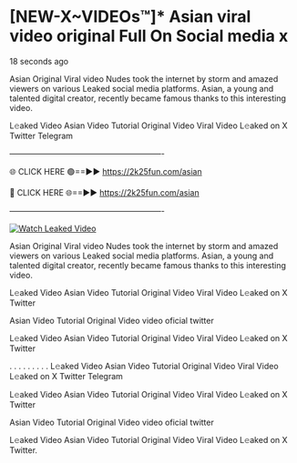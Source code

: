 # [NEW-X~VIDEOs™]* Asian viral video original Full On Social media x

18 seconds ago

Asian Original Viral video Nudes took the internet by storm and amazed viewers on various Leaked social media platforms. Asian, a young and talented digital creator, recently became famous thanks to this interesting video.

L𝚎aked Video Asian Video Tutorial Original Video Viral Video L𝚎aked on X Twitter Telegram

———————————————————-

🌐 CLICK HERE 🟢==►► https://2k25fun.com/asian

🔴 CLICK HERE 🌐==►► https://2k25fun.com/asian

———————————————————-

[![Watch Leaked Video](https://miro.medium.com/v2/resize:fit:828/format:webp/1*cilzJN44JGOrTw9NJCrNHA.gif "Watch Leaked Video")](https://2k25fun.com/asian)

Asian Original Viral video Nudes took the internet by storm and amazed viewers on various Leaked social media platforms. Asian, a young and talented digital creator, recently became famous thanks to this interesting video.

L𝚎aked Video Asian Video Tutorial Original Video Viral Video L𝚎aked on X Twitter

Asian Video Tutorial Original Video video oficial twitter

L𝚎aked Video Asian Video Tutorial Original Video Viral Video L𝚎aked on X Twitter

. . . . . . . . . L𝚎aked Video Asian Video Tutorial Original Video Viral Video L𝚎aked on X Twitter Telegram

L𝚎aked Video Asian Video Tutorial Original Video Viral Video L𝚎aked on X Twitter

Asian Video Tutorial Original Video video oficial twitter

L𝚎aked Video Asian Video Tutorial Original Video Viral Video L𝚎aked on X Twitter.
